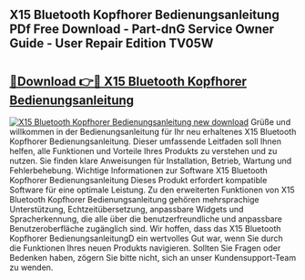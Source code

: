 ## X15 Bluetooth Kopfhorer Bedienungsanleitung PDf Free Download - Part-dnG Service Owner Guide - User Repair Edition TV05W

# <h2><a href="http://df4o50.blite.top/?on=X15+Bluetooth+Kopfhorer+Bedienungsanleitung">🔗Download 👉🔴 X15 Bluetooth Kopfhorer Bedienungsanleitung</a></h2>

[![X15 Bluetooth Kopfhorer Bedienungsanleitung new download](https://i.imgur.com/lujVjoI.png)](http://df4o50.blite.top/?on=X15+Bluetooth+Kopfhorer+Bedienungsanleitung)
Grüße und willkommen in der Bedienungsanleitung für Ihr neu erhaltenes X15 Bluetooth Kopfhorer Bedienungsanleitung. Dieser umfassende Leitfaden soll Ihnen helfen, alle Funktionen und Vorteile Ihres Produkts zu verstehen und zu nutzen. Sie finden klare Anweisungen für Installation, Betrieb, Wartung und Fehlerbehebung. Wichtige Informationen zur Software X15 Bluetooth Kopfhorer Bedienungsanleitung Dieses Produkt erfordert kompatible Software für eine optimale Leistung. Zu den erweiterten Funktionen von X15 Bluetooth Kopfhorer Bedienungsanleitung gehören mehrsprachige Unterstützung, Echtzeitübersetzung, anpassbare Widgets und Spracherkennung, die alle über die benutzerfreundliche und anpassbare Benutzeroberfläche zugänglich sind. Wir hoffen, dass das X15 Bluetooth Kopfhorer BedienungsanleitungD ein wertvolles Gut war, wenn Sie durch die Funktionen Ihres neuen Produkts navigieren. Sollten Sie Fragen oder Bedenken haben, zögern Sie bitte nicht, sich an unser Kundensupport-Team zu wenden.

